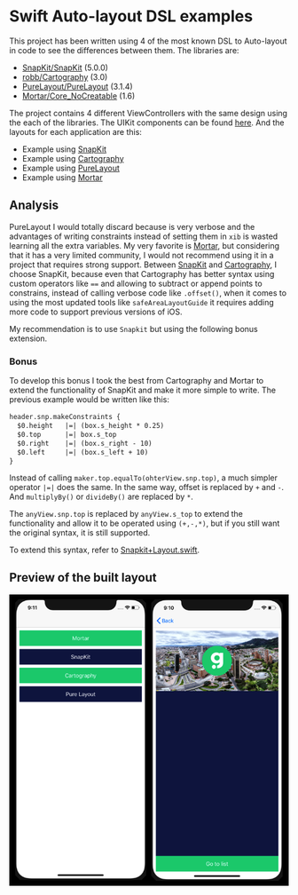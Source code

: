 # Swift Auto-layout DSL examples

This project has been written using 4 of the most known DSL to Auto-layout in code to see the differences between them. The libraries are:
* [SnapKit/SnapKit](https://github.com/SnapKit/SnapKit) (5.0.0)
* [robb/Cartography](https://github.com/robb/Cartography) (3.0)
* [PureLayout/PureLayout](https://github.com/PureLayout/PureLayout) (3.1.4)
* [Mortar/Core_NoCreatable](https://github.com/jmfieldman/Mortar) (1.6)

The project contains 4 different ViewControllers with the same design using the each of the libraries. The UIKit components can be found [here](https://github.com/cjortegon/swift-autolayout-dsl-examples/blob/master/AutolayoutExamples/Gist/BaseGist.swift). And the layouts for each application are this:
* Example using [SnapKit](https://github.com/cjortegon/swift-autolayout-dsl-examples/blob/master/AutolayoutExamples/Gist/SnapkitGist.swift)
* Example using [Cartography](https://github.com/cjortegon/swift-autolayout-dsl-examples/blob/master/AutolayoutExamples/Gist/CartographyGist.swift)
* Example using [PureLayout](https://github.com/cjortegon/swift-autolayout-dsl-examples/blob/master/AutolayoutExamples/Gist/PurelayoutGist.swift)
* Example using [Mortar](https://github.com/cjortegon/swift-autolayout-dsl-examples/blob/master/AutolayoutExamples/Gist/MortarGist.swift)

## Analysis

PureLayout I would totally discard because is very verbose and the advantages of writing constraints instead of setting them in `xib` is wasted learning all the extra variables. My very favorite is [Mortar](https://github.com/cjortegon/swift-autolayout-dsl-examples/blob/master/AutolayoutExamples/Gist/MortarGist.swift), but considering that it has a very limited community, I would not recommend using it in a project that requires strong support. Between [SnapKit](https://github.com/cjortegon/swift-autolayout-dsl-examples/blob/master/AutolayoutExamples/Gist/SnapkitGist.swift) and [Cartography](https://github.com/cjortegon/swift-autolayout-dsl-examples/blob/master/AutolayoutExamples/Gist/CartographyGist.swift), I choose SnapKit, because even that Cartography has better syntax using custom operators like `==` and allowing to subtract or append points to constrains, instead of calling verbose code like `.offset()`, when it comes to using the most updated tools like `safeAreaLayoutGuide` it requires adding more code to support previous versions of iOS.

My recommendation is to use `Snapkit` but using the following bonus extension.

### Bonus

To develop this bonus I took the best from Cartography and Mortar to extend the functionality of SnapKit and make it more simple to write. The previous example would be written like this:

```
header.snp.makeConstraints {
  $0.height   |=| (box.s_height * 0.25)
  $0.top      |=| box.s_top
  $0.right    |=| (box.s_right - 10)
  $0.left     |=| (box.s_left + 10)
}
```

Instead of calling `maker.top.equalTo(ohterView.snp.top)`, a much simpler operator `|=|` does the same.
In the same way, offset is replaced by `+` and `-`. And `multiplyBy()` or `divideBy()` are replaced by `*`.

The `anyView.snp.top` is replaced by `anyView.s_top` to extend the functionality and allow it to be operated using `(+,-,*)`, but if you still want the original syntax, it is still supported.

To extend this syntax, refer to [Snapkit+Layout.swift](https://github.com/cjortegon/swift-autolayout-dsl-examples/blob/master/AutolayoutExamples/GLayout/Snapkit%2BLayout.swift).

## Preview of the built layout

![](https://github.com/cjortegon/swift-autolayout-dsl-examples/raw/master/screenshots.png)
